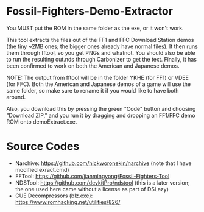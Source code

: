 # Fossil-Fighters-Demo-Extractor
You MUST put the ROM in the same folder as the exe, or it won't work.

This tool extracts the files out of the FF1 and FFC Download Station demos (the tiny ~2MB ones; the bigger ones already have normal files). It then runs them through fftool, so you get PNGs and whatnot.
You should also be able to run the resulting out.nds through Carbonizer to get the text. Finally, it has been confirmed to work on both the American and Japanese demos.

NOTE: The output from fftool will be in the folder YKHE (for FF1) or VDEE (for FFC). Both the American and Japanese demos of a game will use the same folder, so make sure to rename it if you would like
to have both around.

Also, you download this by pressing the green "Code" button and choosing "Download ZIP," and
you run it by dragging and dropping an FF1/FFC demo ROM onto demoExtract.exe.

# Source Codes
- Narchive: https://github.com/nickworonekin/narchive (note that I have modified exract.cmd)
- FFTool: https://github.com/jianmingyong/Fossil-Fighters-Tool
- NDSTool: https://github.com/devkitPro/ndstool (this is a later version; the one used here came without a license as part of DSLazy)
- CUE Decompressors (blz.exe): https://www.romhacking.net/utilities/826/
